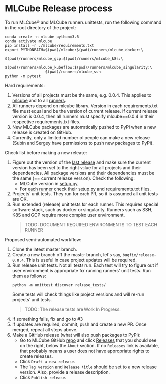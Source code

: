 # MLCube Release process

To run MLCube&reg; and MLCube runners unittests, run the following command in the root directory of the project:
```shell
conda create -n mlcube python=3.6
conda activate mlcube
pip install -r ./mlcube/requirements.txt
export PYTHONPATH=$(pwd)/mlcube:$(pwd)/runners/mlcube_docker:\
                  $(pwd)/runners/mlcube_gcp:$(pwd)/runners/mlcube_k8s:\
                  $(pwd)/runners/mlcube_kubeflow:$(pwd)/runners/mlcube_singularity:\
                  $(pwd)/runners/mlcube_ssh
python -m pytest
```

Hard requirements:
1. Versions of all projects must be the same, e.g. 0.0.4. This applies to [mlcube](https://github.com/mlcommons/mlcube/tree/master/mlcube)
   and to all [runners](https://github.com/mlcommons/mlcube/tree/master/runners).
2. All runners depend on mlcube library. Version in each requirements.txt file must equal and be the version of
   current release. If current release version is 0.0.4, then all runners must specify mlcube==0.0.4 in their
   respective requirements,txt files. 
3. New MLCube packages are automatically pushed to PyPi when a new release is created on GitHub. 
3. Currently, only a limited number of people can make a new release (Subin and Sergey have permissions to push new
   packages to PyPi). 


Check list before making a new release:
1. Figure out the version of the [last release](https://pypi.org/project/mlcube/) and make sure the current
   version has been set to the right value for all projects and their dependencies. All package versions and their
   dependencies must be the same (== current release version). Check the following:
   - MLCube version in [setup.py](https://github.com/mlcommons/mlcube/blob/master/mlcube/setup.py).
   - For [each runner](https://github.com/mlcommons/mlcube/tree/master/runners) check their setup.py and 
     requirements.txt files.
2. Projects' unit tests. They run for each PR, so it is assumed all unit tests are OK.
3. Run extended (release) unit tests for each runner. This requires special software stack, such as docker or
   singularity. Runners such as SSH, K8S and GCP require more complex user environment.
   > TODO: DOCUMENT REQUIRED ENVIRONMENTS TO TEST EACH RUNNER    


Proposed semi-automated workflow:
1. Clone the latest master branch.
2. Create a new branch off the master branch, let's say, `bugfix/release-0.0.4`. This is useful in case project updates
   will be required.
3. Run release unit tests. Not all tests run. Each test will try to figure out if user environment is appropriate for
   running runners' unit tests. Run them as follows:
   ```
   python -m unittest discover release_tests/
   ```
   Some tests will check things like project versions and will re-run projects' unit tests.
   > TODO: The release tests are Work In Progress.
4. If something fails, fix and go to #3.
5. If updates are required, commit, push and create a new PR. Once merged, repeat all steps above.
6. Make a GitHub release (what will also push packages to PyPi):
   - Go to MLCube GitHub [repo](https://github.com/mlcommons/mlcube) and click [Releases](https://github.com/mlcommons/mlcube/releases)
     that you should see on the right, below the `About` section. If no `Releases` link is available, that probably
     means a user does not have appropriate rights to create releases.
   - Click `Draft a new release`.
   - The `Tag version` and `Release title` should be set to a new release version. Also, provide a release description.
   - Click `Publish release`.
     